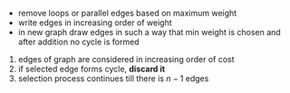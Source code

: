 - remove loops or parallel edges based on maximum weight
- write edges in increasing order of weight
- in new graph draw edges in such a way that min weight is chosen and after addition no cycle is formed

1. edges of graph are considered in increasing order of cost
2. if selected edge forms cycle, **discard it** 
3. selection process continues till there is $n-1$ edges


